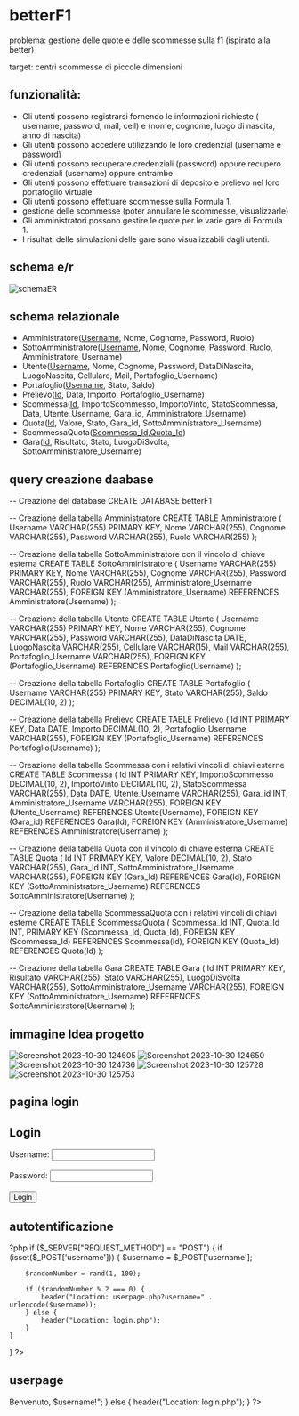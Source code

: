 # betterF1

problema: gestione delle quote e delle scommesse sulla f1 (ispirato alla better)

target: centri scommesse di piccole dimensioni

## funzionalità:
- Gli utenti possono registrarsi fornendo le informazioni richieste ( username, password, mail, cell) e (nome, cognome, luogo di nascita, anno di nascita)
- Gli utenti possono accedere utilizzando le loro credenzial (username e password)
- Gli utenti possono recuperare credenziali (password) oppure recupero credenziali (username) oppure entrambe
- Gli utenti possono effettuare transazioni di deposito e prelievo nel loro portafoglio virtuale
- Gli utenti possono effettuare scommesse sulla Formula 1.
- gestione delle scommesse (poter annullare le scommesse, visualizzarle)
- Gli amministratori possono gestire le quote per le varie gare di Formula 1.
- I risultati delle simulazioni delle gare sono visualizzabili dagli utenti.


## schema e/r
![schemaER](https://github.com/nicolabresciani/betterF1/assets/101709282/4b487ed4-b25f-43f7-a69d-5ae8ff2b4925)







## schema relazionale
- Amministratore(<ins>Username</ins>, Nome, Cognome, Password, Ruolo)
- SottoAmministratore(<ins>Username</ins>, Nome, Cognome, Password, Ruolo, Amministratore_Username)
- Utente(<ins>Username</ins>, Nome, Cognome, Password, DataDiNascita, LuogoNascita, Cellulare, Mail, Portafoglio_Username)
- Portafoglio(<ins>Username</ins>, Stato, Saldo)
- Prelievo(<ins>Id</ins>, Data, Importo, Portafoglio_Username)
- Scommessa(<ins>Id</ins>, ImportoScommesso, ImportoVinto, StatoScommessa, Data, Utente_Username, Gara_id, Amministratore_Username)
- Quota(<ins>Id</ins>, Valore, Stato, Gara_Id, SottoAmministratore_Username)
- ScommessaQuota(<ins>Scommessa_Id</ins>,<ins>Quota_Id</ins>)
- Gara(<ins>Id</ins>, Risultato, Stato, LuogoDiSvolta, SottoAmministratore_Username)


## query creazione daabase
-- Creazione del database
CREATE DATABASE betterF1

-- Creazione della tabella Amministratore
CREATE TABLE Amministratore (
    Username VARCHAR(255) PRIMARY KEY,
    Nome VARCHAR(255),
    Cognome VARCHAR(255),
    Password VARCHAR(255),
    Ruolo VARCHAR(255)
);

-- Creazione della tabella SottoAmministratore con il vincolo di chiave esterna
CREATE TABLE SottoAmministratore (
    Username VARCHAR(255) PRIMARY KEY,
    Nome VARCHAR(255),
    Cognome VARCHAR(255),
    Password VARCHAR(255),
    Ruolo VARCHAR(255),
    Amministratore_Username VARCHAR(255),
    FOREIGN KEY (Amministratore_Username) REFERENCES Amministratore(Username)
);

-- Creazione della tabella Utente
CREATE TABLE Utente (
    Username VARCHAR(255) PRIMARY KEY,
    Nome VARCHAR(255),
    Cognome VARCHAR(255),
    Password VARCHAR(255),
    DataDiNascita DATE,
    LuogoNascita VARCHAR(255),
    Cellulare VARCHAR(15),
    Mail VARCHAR(255),
    Portafoglio_Username VARCHAR(255),
    FOREIGN KEY (Portafoglio_Username) REFERENCES Portafoglio(Username)
);

-- Creazione della tabella Portafoglio
CREATE TABLE Portafoglio (
    Username VARCHAR(255) PRIMARY KEY,
    Stato VARCHAR(255),
    Saldo DECIMAL(10, 2)
);

-- Creazione della tabella Prelievo
CREATE TABLE Prelievo (
    Id INT PRIMARY KEY,
    Data DATE,
    Importo DECIMAL(10, 2),
    Portafoglio_Username VARCHAR(255),
    FOREIGN KEY (Portafoglio_Username) REFERENCES Portafoglio(Username)
);

-- Creazione della tabella Scommessa con i relativi vincoli di chiavi esterne
CREATE TABLE Scommessa (
    Id INT PRIMARY KEY,
    ImportoScommesso DECIMAL(10, 2),
    ImportoVinto DECIMAL(10, 2),
    StatoScommessa VARCHAR(255),
    Data DATE,
    Utente_Username VARCHAR(255),
    Gara_id INT,
    Amministratore_Username VARCHAR(255),
    FOREIGN KEY (Utente_Username) REFERENCES Utente(Username),
    FOREIGN KEY (Gara_id) REFERENCES Gara(Id),
    FOREIGN KEY (Amministratore_Username) REFERENCES Amministratore(Username)
);

-- Creazione della tabella Quota con il vincolo di chiave esterna
CREATE TABLE Quota (
    Id INT PRIMARY KEY,
    Valore DECIMAL(10, 2),
    Stato VARCHAR(255),
    Gara_Id INT,
    SottoAmministratore_Username VARCHAR(255),
    FOREIGN KEY (Gara_Id) REFERENCES Gara(Id),
    FOREIGN KEY (SottoAmministratore_Username) REFERENCES SottoAmministratore(Username)
);

-- Creazione della tabella ScommessaQuota con i relativi vincoli di chiavi esterne
CREATE TABLE ScommessaQuota (
    Scommessa_Id INT,
    Quota_Id INT,
    PRIMARY KEY (Scommessa_Id, Quota_Id),
    FOREIGN KEY (Scommessa_Id) REFERENCES Scommessa(Id),
    FOREIGN KEY (Quota_Id) REFERENCES Quota(Id)
);

-- Creazione della tabella Gara
CREATE TABLE Gara (
    Id INT PRIMARY KEY,
    Risultato VARCHAR(255),
    Stato VARCHAR(255),
    LuogoDiSvolta VARCHAR(255),
    SottoAmministratore_Username VARCHAR(255),
    FOREIGN KEY (SottoAmministratore_Username) REFERENCES SottoAmministratore(Username)
);


## immagine Idea progetto
![Screenshot 2023-10-30 124605](https://github.com/nicolabresciani/betterF1/assets/101709282/c4a65f3f-4bbc-495b-aa68-a6455c455e50)
![Screenshot 2023-10-30 124650](https://github.com/nicolabresciani/betterF1/assets/101709282/9276a2b4-d547-4f94-8f66-5360d9b1b2c4)
![Screenshot 2023-10-30 124736](https://github.com/nicolabresciani/betterF1/assets/101709282/659aa23f-dda3-4ff1-9199-2db008fa4a90)
![Screenshot 2023-10-30 125728](https://github.com/nicolabresciani/betterF1/assets/101709282/7129b54e-0136-45f8-a05a-c8bdd7cae0c9)
![Screenshot 2023-10-30 125753](https://github.com/nicolabresciani/betterF1/assets/101709282/eaea51d6-bb07-4d17-ad48-70b2275489dc)


## pagina login
<!DOCTYPE html>
<html>
<head>
</head>
<body>
    <h2>Login</h2>
    <form action="authentication.php" method="post">
        <label for="username">Username:</label>
        <input type="text" id="username" name="username"><br><br>
        <label for="password">Password:</label>
        <input type="password" id="password" name="password"><br><br>
        <input type="submit" value="Login">
    </form>
</body>
</html>

## autotentificazione
?php
if ($_SERVER["REQUEST_METHOD"] == "POST") {
    if (isset($_POST['username'])) {
        $username = $_POST['username'];
        
        $randomNumber = rand(1, 100);
        
        if ($randomNumber % 2 === 0) {
            header("Location: userpage.php?username=" . urlencode($username));
        } else {
            header("Location: login.php");
        }
    }
}
?>
## userpage
<?php
if ($_SERVER["REQUEST_METHOD"] == "GET" && isset($_GET['username'])) {
    $username = $_GET['username'];
    
    echo "<h2>Benvenuto, $username!</h2>";
} else {
    header("Location: login.php");
}
?>
